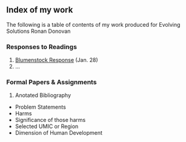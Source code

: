 ## Index of my work
The following is a table of contents of my work produced for Evolving Solutions
Ronan Donovan

### Responses to Readings

1. [Blumenstock Response](/Bloomenstock.md) (Jan. 28)
2. ... 

### Formal Papers & Assignments

1. Anotated Bibliography
  - Problem Statements
  - Harms
  - Significance of those harms
  - Selected UMIC or Region
  - Dimension of Human Development
